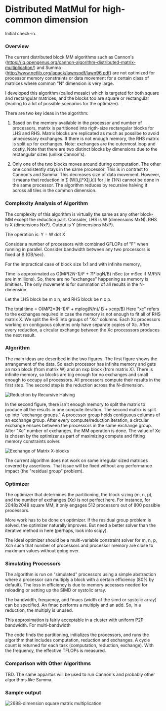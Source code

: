 
# Distributed MatMul for high-common dimension

Initial check-in.

###  Overview

The current distributed block MM algorithms such as Cannon's (https://iq.opengenus.org/cannon-algorithm-distributed-matrix-multiplication/) and Summa (http://www.netlib.org/lapack/lawnspdf/lawn96.pdf) are not optimized for processor memory constraints or data movement for a certain class of matrices where common "N" dimension is very large.

I developed this algorithm (called mosaic) which is targeted for both square and rectangular matrices, and the blocks too are square or rectangular (leading to a lot of possible scenarios for the optimizer).

There are two key ideas in the algorithm:

1. Based on the memory available in the processor and number of processors, matrix is partitioned into rigth-size rectangular blocks for LHS and RHS. 
   Matrix blocks are replicated as much as possilbe to avoid unnecessary exchanges. If there is not enough memory, the RHS matrix is split up for exchanges.
   Note: exchanges are the outermost loop and costly. Note that there are two distinct blocks by dimensions due to the rectangular sizes (unlike Cannon's). 
   
2. Only one of the two blocks moves around during computation. The other one consistently stays in the same processor. This is in contrast to Cannon's and Summa. This decreases size of data movement.
   However, it means that reduction in  $\sum$ (W[i,j]*X[j,k]) for j in (1:N) cannot be done in the same processor. The algorithm reduces by recursive halving it across all tiles in the common dimension.
   
   

### Complexity Analysis of Algorithm

The  complexity of this algorithm is virtually the same as any other block-MM except the reduction part. Consider, LHS is W (dimensions MxN). RHS is X (dimensions NxP). 
Output is Y (dimensions MxP).

The operation is: Y = W dot X  

Consider a number of processors with combined GFLOPs of "F" when running in parallel.
Consider bandwidth between any two processors is fixed at B (GB/sec).

For the impractical case of block size 1x1 and with infinite memory, 

Time is approximated as O(M*P*(2*N-1)/F + 1*1*logN/B) nSec (or mSec if M/P/N are in millions).
So, there are no "exchanges" happening as memory is limitless. The only movement is for summation of all results in the N-dimension.

Let the LHS block be m x n, and RHS block be n x p.

The total time = O(M*P*2*(N-1)/F  + m*p*log(N/n)/ B + xc*n*p/B)
Here "xc" refers to the exchanges required in case the memory is not enough to fit all of RHS matrix X. We split the RHS into groups of "Xc" columns. 
Each Xc processors working on contiguous columns only have separate copies of Xc. After every reduction, a circular exchange between the Xc processsors produces the next result. 

### Algorithm

The main ideas are described in the two figures. The first figure shows the arrangement of the data. 
So each processor has infinite memory and gets an mxn block (from matrix W) and an nxp block (from matrix X). 
There is infinite memory, so blocks are big enough for no exchanges and small enough to occupy all processors.
All processors compute their results in the first step. The second step is the reduction across the N-dimension.

![Reduction by Recursive Halving](https://github.com/bpudiped/MosaicMM/blob/master/mosiacMM1.png)

In the second figure, there isn't enough memory to split the matrix to produce all the results in one compute iteration.
The second matrix is split up into "exchange groups." A processor group holds contiguous columns of an exchange group. 
After every compute/reduction iteration, a circular exchange ensues between the processors in the same exchange group.
After "Xc" number of exchanges, the MM operation is done. The value of Xc is chosen by the optimizer as part of maximizing
compute and fitting memory constraints solver. 

![Exchange of Matrix X-blocks](https://github.com/bpudiped/MosaicMM/blob/master/mosiacMM.png)

The current algorithm does not work on some irregular sized matrices covered by assertions. That issue will be fixed without
any performance impact (the "residual group" problem).

### Optimizer

The optimizer that determines the partitioning, the block sizing (m, n, p), and the number of exchanges (Xc) is not perfect here. 
For instance, for 2048x2048 square MM, it only engages 512 processors out of 800 possible processors. 

More work has to be done on optimizer. If the residual group problem is solved, the optimizer naturally improves. But need a better
solver than the iterative method in here (perhaps, look into scipy).

The ideal optimizer should be a multi-variable constraint solver for m, n, p, Xch such that number of processors and processor memory
are close to maximum values without going over.

### Simulating Processors

The algorithm is run on "simulated" processors using a simple abstraction where a processor can multiply a block with a certain efficiency (80% by default).
The loss in efficiency is due to memory accesses needed for reloading or setting up the SIMD or systolic array. 

The bandwidth, frequency, and fmacs (width of the simd or systolic array) can be specified. An fmac performs a multiply and an add. So, in a reduction, 
the multiply is unused.

This approximation is fairly acceptable in a cluster with uniform P2P bandwidth. For multi-bandwidth

The code finds the partitioning, initializes the processors, and runs the algorithm that includes computation, reduction and exchanges.
A cycle count is returned for each task (computation, reduction, exchange). With the frequency, the effective TFLOPs is measured.

### Comparison with Other Algorithms

TBD. The same appartus will be used to run Cannon's and probably other algorithms like Summa.

### Sample output

![2688-dimension square matrix multiplication](https://github.com/bpudiped/MosaicMM/blob/master/mosaicLog.PNG)





